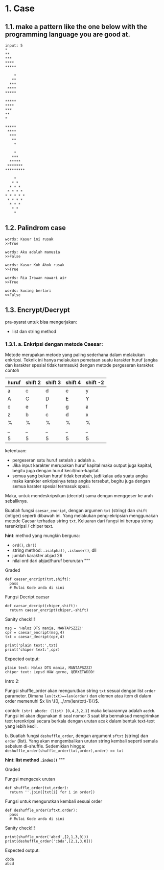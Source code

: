 # 1. Case

## 1.1. make a pattern like the one below with the programming language you are good at.

```
input: 5
*
**
***
****
*****

    *
   **
  ***
 ****
*****

*****
****
***
**
*

*****
 ****
  ***
   **
    *

    *
   ***
  *****
 ******* 
*********

    *
   * *
  * * *
 * * * *
* * * * *
 * * * *
  * * *
   * *
    *
```

## 1.2. Palindrom case

```
words: Kasur ini rusak
>>True

words: Aku adalah manusia
>>False

words: Kasur Koh Ahok rusak
>>True

words: Ria Irawan nawari air
>>True

words: kucing berlari
>>False
```

## 1.3. Encrypt/Decrypt


pra-syarat untuk bisa mengerjakan:
* list dan string method

### 1.3.1. a. Enkripsi dengan metode Caesar:
Metode merupakan metode yang paling sederhana dalam melakukan enkripsi. Teknik ini hanya melakukan pemetaan suatu karakter huruf (angka dan karakter spesial tidak termasuk) dengan metode pergeseran karakter. contoh

| huruf | shift 2 | shift 3 | shift 4 | shift -2 |
|-------|---------|---------|---------|----------|
| a     | c       | d       | e       | y        |
| A     | C       | D       | E       | Y        |
| c     | e       | f       | g       | a        |
| z     | b       | c       | d       | x        |
| %     | %       | %       | %       | %        |
| _     | _       | _       | _       | _        |
| 5     | 5       | 5       | 5       | 5        |

ketentuan:
* pergeseran satu huruf setelah `z` adalah `a`.
* Jika input karakter merupakan huruf kapital maka output juga kapital, begitu juga dengan huruf kecil/non-kapital.
* semua yang bukan huruf tidak berubah, jadi kalau ada suatu angka maka karakter enkripsinya tetap angka tersebut, begitu juga dengan semua karater spesial termasuk spasi.

Maka, untuk mendeskripsikan (decript) sama dengan menggeser ke arah sebaliknya.

Buatlah fungsi `caesar_encript`, dengan argumen `txt` (string) dan `shift` (intiger) seperti dibawah ini. Yang melakukan peng-ekripsian menggunakan metode Caesar terhadap string `txt`. Keluaran dari fungsi ini berupa string terenkripsi / chiper text.
 
**hint**: method yang mungkin berguna:
* `ord()`, `chr()`
* string method: `.isalpha()`, `.islower()`, dll
* jumlah karakter abjad 26
* nilai ord dari abjad/huruf berurutan
"""

Graded

```
def caesar_encript(txt,shift):
  pass
  # Mulai Kode anda di sini
```

Fungsi Decript caesar

```
def caesar_decript(chiper,shift):
  return caesar_encript(chiper,-shift)
```

Sanity check!!!

```
msg = 'Haloz DTS mania, MANTAPSZZZ!'
cpr = caesar_encript(msg,4)
txt = caesar_decript(cpr,4)

print('plain text:',txt)
print('chiper text:',cpr)
```

Expected output:
```
plain text: Haloz DTS mania, MANTAPSZZZ!
chiper text: Lepsd HXW qerme, QERXETWDDD!
```

Intro 2:

Fungsi shuffle_order akan mengurutkan string `txt` sesuai dengan list `order` parameter. Dimana `len(txt)==len(order)` dan elemen atau item di dalam order memenuhi $x \in \{0,..,\rm{len(txt)-1}\}$.

contoh: 
`(str) abcde: (list) [0,4,3,2,1]` maka keluarannya adalah `aedcb`. 
Fungsi ini akan digunakan di soal nomor 3 saat kita bermaksud mengirimkan text terenkripsi secara berkala dengan urutan acak dalam bentuk text-text yang lebih kecil.


b. Buatlah fungsi `deshuffle_order`, dengan argument `sftxt` (string) dan `order` (list). Yang akan mengembalikan urutan string kembali seperti semula sebelum di-shuffle. Sedemikian hingga: 
`deshuffle_order(shuffle_order(txt,order),order) == txt`
 
**hint: list method `.index()`**
"""

Graded
 
Fungsi mengacak urutan

```
def shuffle_order(txt,order):
  return ''.join([txt[i] for i in order])
```

Fungsi untuk mengurutkan kembali sesuai order

```
def deshuffle_order(sftxt,order):
  pass
  # Mulai Kode anda di sini
```
Sanity check!!!
 
```
print(shuffle_order('abcd',[2,1,3,0]))
print(deshuffle_order('cbda',[2,1,3,0]))
```

Expected output:

```
cbda
abcd
```
